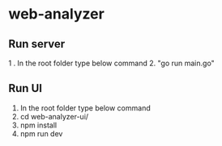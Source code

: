 # web-analyzer

Run server
------------
1 . In the root folder type below command
2. "go run main.go"


Run UI
------------
1. In the root folder type below command
2. cd web-analyzer-ui/
3. npm install
4. npm run dev